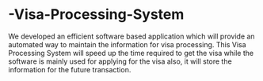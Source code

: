# -Visa-Processing-System
We developed an efficient software based application which will provide an automated way to maintain the information for visa processing. This Visa Processing System will speed up the time required to get the visa while the software is mainly used for applying for the visa also, it will store the information for the future transaction.
